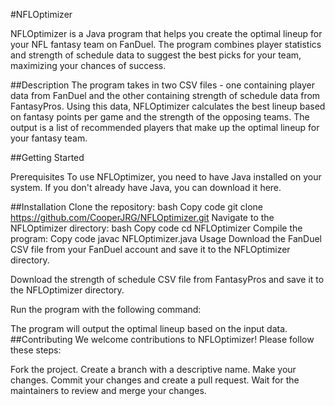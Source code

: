 #NFLOptimizer

NFLOptimizer is a Java program that helps you create the optimal lineup for your NFL fantasy team on FanDuel. The program combines player statistics and strength of schedule data to suggest the best picks for your team, maximizing your chances of success.

##Description
The program takes in two CSV files - one containing player data from FanDuel and the other containing strength of schedule data from FantasyPros. Using this data, NFLOptimizer calculates the best lineup based on fantasy points per game and the strength of the opposing teams. The output is a list of recommended players that make up the optimal lineup for your fantasy team.

##Getting Started

Prerequisites
To use NFLOptimizer, you need to have Java installed on your system. If you don't already have Java, you can download it here.


##Installation
Clone the repository:
bash
Copy code
git clone https://github.com/CooperJRG/NFLOptimizer.git
Navigate to the NFLOptimizer directory:
bash
Copy code
cd NFLOptimizer
Compile the program:
Copy code
javac NFLOptimizer.java
Usage
Download the FanDuel CSV file from your FanDuel account and save it to the NFLOptimizer directory.

Download the strength of schedule CSV file from FantasyPros and save it to the NFLOptimizer directory.

Run the program with the following command:


The program will output the optimal lineup based on the input data.
##Contributing
We welcome contributions to NFLOptimizer! Please follow these steps:

Fork the project.
Create a branch with a descriptive name.
Make your changes.
Commit your changes and create a pull request.
Wait for the maintainers to review and merge your changes.

